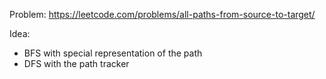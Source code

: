 Problem: https://leetcode.com/problems/all-paths-from-source-to-target/

Idea:

- BFS with special representation of the path
- DFS with the path tracker
